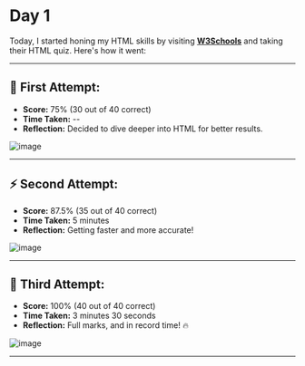 
# Day 1

Today, I started honing my HTML skills by visiting **[W3Schools](https://www.w3schools.com/html/html_quiz.asp)** and taking their HTML quiz. Here's how it went:

---

## 🧠 First Attempt:
- **Score:** 75% (30 out of 40 correct)  
- **Time Taken:** --  
- **Reflection:** Decided to dive deeper into HTML for better results.

![image](https://github.com/user-attachments/assets/72358218-e3d8-48c0-91fa-e887d34fa737)

---

## ⚡️ Second Attempt:
- **Score:** 87.5% (35 out of 40 correct)  
- **Time Taken:** 5 minutes  
- **Reflection:** Getting faster and more accurate!

![image](https://github.com/user-attachments/assets/3e0f1faa-0d8d-47ed-a885-f103c190aa73)

---

## 🎯 Third Attempt:
- **Score:** 100% (40 out of 40 correct)  
- **Time Taken:** 3 minutes 30 seconds  
- **Reflection:** Full marks, and in record time! 🔥

![image](https://github.com/user-attachments/assets/90da9074-300d-47e4-bfc9-de14fdcc6a65)

---



